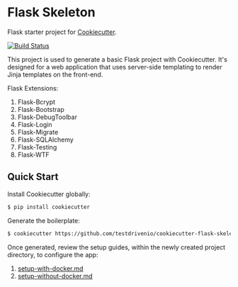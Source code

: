 # Flask Skeleton

Flask starter project for [Cookiecutter](https://github.com/audreyr/cookiecutter).

[![Build Status](https://travis-ci.org/testdrivenio/cookiecutter-flask-skeleton.svg?branch=master)](https://travis-ci.org/testdrivenio/cookiecutter-flask-skeleton)

This project is used to generate a basic Flask project with Cookiecutter. It's designed for a web application that uses server-side templating to render Jinja templates on the front-end.

Flask Extensions:

1. Flask-Bcrypt
1. Flask-Bootstrap
1. Flask-DebugToolbar
1. Flask-Login
1. Flask-Migrate
1. Flask-SQLAlchemy
1. Flask-Testing
1. Flask-WTF

## Quick Start

Install Cookiecutter globally:

```sh
$ pip install cookiecutter
```

Generate the boilerplate:

```sh
$ cookiecutter https://github.com/testdrivenio/cookiecutter-flask-skeleton.git
```

Once generated, review the setup guides, within the newly created project directory, to configure the app:

1. [setup-with-docker.md](%7B%7Bcookiecutter.app_slug%7D%7D/setup-with-docker.md)
1. [setup-without-docker.md](%7B%7Bcookiecutter.app_slug%7D%7D/setup-without-docker.md)
